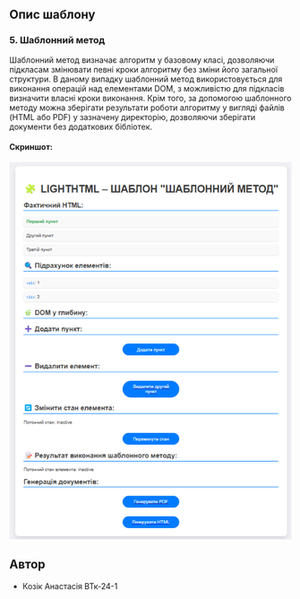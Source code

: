 ## Опис шаблону

### 5. Шаблонний метод 
Шаблонний метод визначає алгоритм у базовому класі, дозволяючи підкласам змінювати певні кроки алгоритму без зміни його загальної структури. В даному випадку шаблонний метод використовується для виконання операцій над елементами DOM, з можливістю для підкласів визначити власні кроки виконання. Крім того, за допомогою шаблонного методу можна зберігати результати роботи алгоритму у вигляді файлів (HTML або PDF) у зазначену директорію, дозволяючи зберігати документи без додаткових бібліотек.

#### Скриншот:
![Шаблон Шаблонного Методу](screenshots/foto5.png)


## Автор

- Козік Анастасія ВТк-24-1

